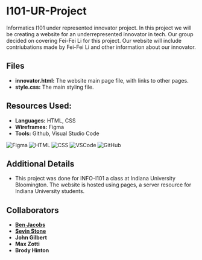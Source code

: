 # I101-UR-Project
Informatics I101 under represented innovator project. In this project we will be creating a website for an underrepresented innovator in tech.
Our group decided on covering Fei-Fei Li for this project. Our website will include contriubations made by Fei-Fei Li and other information about
our innovator.

## Files
- **innovator.html:** The website main page file, with links to other pages.
- **style.css:** The main styling file.

## Resources Used:
- **Languages:** HTML, CSS
- **Wireframes:** Figma
- **Tools:** Github, Visual Studio Code

  
![Figma](https://img.icons8.com/color/48/000000/figma.png) ![HTML](https://img.icons8.com/color/48/000000/html-5.png) ![CSS](https://img.icons8.com/color/48/000000/css3.png) ![VSCode](https://img.icons8.com/color/48/000000/visual-studio-code-2019.png) ![GitHub](https://img.icons8.com/ios-filled/50/ffffff/github.png)


## Additional Details
- This project was done for INFO-I101 a class at Indiana University Bloomington. The website is hosted using pages, a server resource for Indiana University students.
  
## Collaborators
- **[Ben Jacobs](https://github.com/ben-jax)**
- **[Sevin Stone](https://github.com/sevstone)**
- **John Gilbert**
- **Max Zotti**
- **Brody Hinton**

